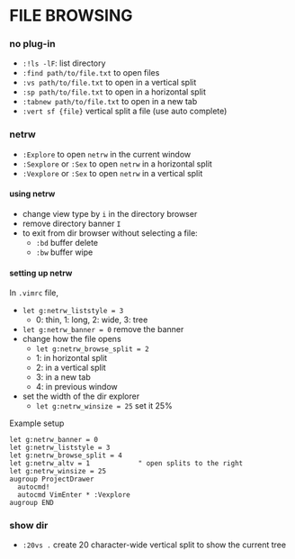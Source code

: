 # FILE BROWSING

### no plug-in

* `:!ls -lF`: list directory
* `:find path/to/file.txt` to open files
* `:vs path/to/file.txt` to open in a vertical split
* `:sp path/to/file.txt` to open in a horizontal split
* `:tabnew path/to/file.txt` to open in a new tab
* `:vert sf {file}` vertical split a file (use auto complete)


### netrw

* `:Explore` to open `netrw` in the current window
* `:Sexplore` or `:Sex` to open `netrw` in a horizontal split
* `:Vexplore` or `:Sex` to open `netrw` in a vertical split


#### using netrw

* change view type by `i` in the directory browser
* remove directory banner `I`
* to exit from dir browser without selecting a file: 
    * `:bd` buffer delete
    * `:bw` buffer wipe


#### setting up netrw

In `.vimrc` file,
* `let g:netrw_liststyle = 3`
    * 0: thin, 1: long, 2: wide, 3: tree
* `let g:netrw_banner = 0` remove the banner
* change how the file opens
    * `let g:netrw_browse_split = 2`
    * 1: in horizontal split
    * 2: in a vertical split
    * 3: in a new tab
    * 4: in previous window
* set the width of the dir explorer
    * `let g:netrw_winsize = 25` set it 25%

Example setup

    let g:netrw_banner = 0
    let g:netrw_liststyle = 3
    let g:netrw_browse_split = 4
    let g:netrw_altv = 1            " open splits to the right
    let g:netrw_winsize = 25
    augroup ProjectDrawer
      autocmd!
      autocmd VimEnter * :Vexplore
    augroup END


### show dir

- `:20vs .` create 20 character-wide vertical split to show the current tree
